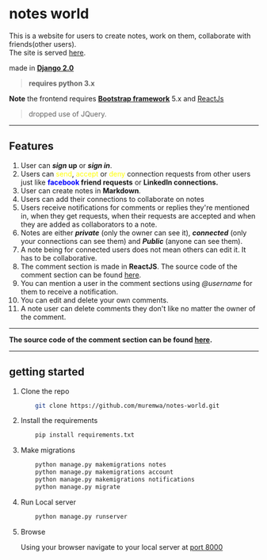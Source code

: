 # notes world 
This is a website for users to create notes, work on them, collaborate with friends(other users).  
The site is served [here](https://notesworld.pythonanywhere.com).

made in [**Django 2.0**](https://djangoproject.com  "Django website")

> **requires python 3.x**

**Note**
the frontend requires [**Bootstrap framework**](http://getbootstrap.com "Bootstrap website") 5.x and [ReactJs](https://reactjs.org "React website")

> dropped use of JQuery.
 - - -
## Features
1. User can ***sign* up** or ***sign in***.
2. Users can <span style="color: yellow;">send</span>, <span style="color: yellow;">accept</span> or <span style="color: yellow;">deny</span> connection requests from other users just like **<span style="color: blue;">facebook</span> friend requests** or **LinkedIn connections.**
3. User can create notes in **Markdown**.
4. Users can add their connections to collaborate on notes
5. Users receive notifications for comments or replies they're mentioned in, when they get requests, when their requests are accepted and when they are added as collaborators to a note.
6. Notes are either ***private*** (only the owner can see it), ***connected*** (only your connections can see them) and ***Public*** (anyone can see them).
7. A note being for connected users does not mean others can edit it. It has to be collaborative.
8. The comment section is made in **ReactJS**. The source code of the comment section can be found [here](https://github.com/muremwa/notes-world-comment).
9. You can mention a user in the comment sections using *@username* for them to receive a notification.
10. You can edit and delete your own comments.
11. A note user can delete comments they don't like no matter the owner of the comment.  

- - -
**The source code of the comment section can be found [here](https://github.com/muremwa/notes-world-comment).**

- - - 
## getting started

1. Clone the repo
    ```bash
        git clone https://github.com/muremwa/notes-world.git
    ```

1. Install the requirements
    ```bash
        pip install requirements.txt
    ```

1. Make migrations
    ```bash
        python manage.py makemigrations notes
        python manage.py makemigrations account
        python manage.py makemigrations notifications
        python manage.py migrate
    ```

1. Run Local server 
    ```bash
        python manage.py runserver
    ```

2. Browse

    Using your browser navigate to your local server at [port 8000](http://127.0.0.1:8000)
